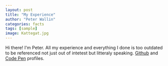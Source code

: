 ```yaml
---
layout: post
title: "My Experience"
author: "Peter Wallin"
categories: facts
tags: [sample]
image: Kattegat.jpg
---
```


Hi there! I'm Peter. All my experience and everything I done is too outdated to be referenced not just out of intetest but litteraly speaking.  <a href="http://github.com/lenpaul" target="_blank">Github</a> and <a href="https://codepen.io/lenpaul" target="_blank">Code Pen</a> profiles.
